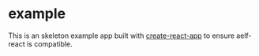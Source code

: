 # example

This is an skeleton example app built with [create-react-app](https://create-react-app.dev/) to ensure aelf-react is compatible.
